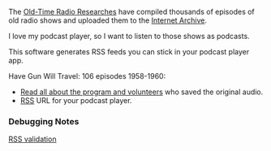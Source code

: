 
The [Old-Time Radio Researches](https://www.otrr.org/)
have compiled thousands of episodes of old radio shows and uploaded them to the
[Internet Archive](https://archive.org/).

I love my podcast player, so I want to listen to those shows as podcasts.

This software generates RSS feeds you can stick in your podcast player app.

Have Gun Will Travel: 106 episodes 1958-1960:
* [Read all about the program and volunteers](https://archive.org/details/OTRR_Maintained_Have_Gun_Will_Travel)
  who saved the original audio.
* [RSS](https://raw.githubusercontent.com/jhannah/sandbox/refs/heads/main/otrr/have_gun_will_travel.rss)
  URL for your podcast player.

### Debugging Notes

[RSS validation](https://podba.se/validate/?url=https://raw.githubusercontent.com/jhannah/sandbox/refs/heads/main/otrr/have_gun_will_travel.rss)

